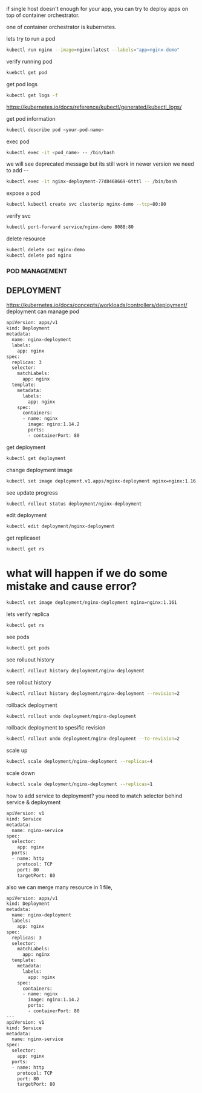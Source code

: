 if single host doesn't enough for your app, you can try to deploy apps on top of container orchestrator.

one of container orchestrator is kubernetes.

lets try to run a pod

```bash
kubectl run nginx --image=nginx:latest --labels="app=nginx-demo"
```
verify running pod
```bash
kuebctl get pod
```

get pod logs
```bash
kubectl get logs -f 
```
https://kubernetes.io/docs/reference/kubectl/generated/kubectl_logs/

get pod information
```bash
kubectl describe pod <your-pod-name>
```

exec pod 
```bash
kubectl exec -it <pod_name> -- /bin/bash
```
we will see deprecated message but its still work
in newer version we need to add -- 
```bash
kubectl exec -it nginx-deployment-77d8468669-6tttl -- /bin/bash
```

expose a pod
```bash
kubectl kubectl create svc clusterip nginx-demo --tcp=80:80
```

verify svc 
```bash
kubectl port-forward service/nginx-demo 8088:80
```

delete resource
```bash
kubectl delete svc nginx-demo
kubectl delete pod nginx
```

### POD MANAGEMENT
## DEPLOYMENT
https://kubernetes.io/docs/concepts/workloads/controllers/deployment/
deployment can manage pod
```bash
apiVersion: apps/v1
kind: Deployment
metadata:
  name: nginx-deployment
  labels:
    app: nginx
spec:
  replicas: 3
  selector:
    matchLabels:
      app: nginx
  template:
    metadata:
      labels:
        app: nginx
    spec:
      containers:
      - name: nginx
        image: nginx:1.14.2
        ports:
        - containerPort: 80
```
get deployment
```bash
kubectl get deployment
```
change deployment image
```bash
kubectl set image deployment.v1.apps/nginx-deployment nginx=nginx:1.16.1
```
see update progress 
```bash
kubectl rollout status deployment/nginx-deployment
```
edit deployment 
```bash
kubectl edit deployment/nginx-deployment
```
get replicaset 
```bash
kubectl get rs
```

# what will happen if we do some mistake and cause error?

```bash
kubectl set image deployment/nginx-deployment nginx=nginx:1.161
```
lets verify replica 
```bash
kubectl get rs
```
see pods 
```bash
kubectl get pods
```

see rolluout history
```bash
kubectl rollout history deployment/nginx-deployment
```

see rollout history 
```bash
kubectl rollout history deployment/nginx-deployment --revision=2
```

rollback deployment
```bash
kubectl rollout undo deployment/nginx-deployment
```

rollback deployment to spesific revision
```bash
kubectl rollout undo deployment/nginx-deployment --to-revision=2
```

scale up 
```bash
kubectl scale deployment/nginx-deployment --replicas=4
```

scale down
```bash
kubectl scale deployment/nginx-deployment --replicas=1
```

how to add service to deployment?
you need to match selector behind service & deployment
```bash
apiVersion: v1
kind: Service
metadata:
  name: nginx-service
spec:
  selector:
    app: nginx
  ports:
  - name: http
    protocol: TCP
    port: 80
    targetPort: 80

```

also we can merge many resource in 1 file, 
```bash
apiVersion: apps/v1
kind: Deployment
metadata:
  name: nginx-deployment
  labels:
    app: nginx
spec:
  replicas: 3
  selector:
    matchLabels:
      app: nginx
  template:
    metadata:
      labels:
        app: nginx
    spec:
      containers:
      - name: nginx
        image: nginx:1.14.2
        ports:
        - containerPort: 80
---
apiVersion: v1
kind: Service
metadata:
  name: nginx-service
spec:
  selector:
    app: nginx
  ports:
  - name: http
    protocol: TCP
    port: 80
    targetPort: 80
```
